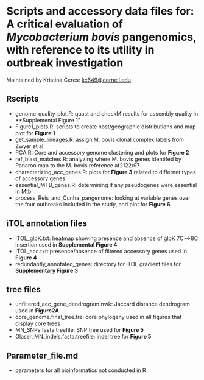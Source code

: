 # Scripts and accessory data files for: A critical evaluation of *Mycobacterium bovis* pangenomics, with reference to its utility in outbreak investigation
Maintained by Kristina Ceres: kc649@cornell.edu

## Rscripts
* genome_quality_plot.R: quast and checkM results for assembly quality in **Supplemental Figure 1"
* Figure1_plots.R: scripts to create host/geographic distributions and map plot for **Figure 1**
* get_sample_lineages.R: assign M. bovis clonal complex labels from Zwyer et al. 
* PCA.R: Core and accessory genome clustering and plots for **Figure 2**
* ref_blast_matches.R: analyzing where M. bovis genes identifed by Panaroo map to the M. bovis reference af2122/97
* characterizing_acc_genes.R: plots for **Figure 3** related to differnet types of accessory genes
* essential_MTB_genes.R: determining if any pseudogenes were essential in Mtb
* process_Reis_and_Cunha_pangenome: looking at variable genes over the four outbreaks included in the study, and plot for **Figure 6**

## iTOL annotation files
* ITOL_glpK.txt: heatmap showing presence and absence of glpK 7C-->8C insertion used in **Supplemental Figure 4**
* ITOL_acc.txt: presence/absence of filtered accessory genes used in **Figure 4**
* redundantly_annotated_genes: directory for iTOL gradient files for **Supplementary Figure 3**

## tree files
* unfiltered_acc_gene_dendrogram.nwk: Jaccard distance dendrogram used in **Figure2A**
* core_genome.final_tree.tre: core phylogeny used in all figures that display core trees
* MN_SNPs.fasta.treefile: SNP tree used for **Figure 5**
* Glaser_MN_indels.fasta.treefile: indel tree for **Figure 5** 

## Parameter_file.md
* parameters for all bioinformatics not conducted in R





